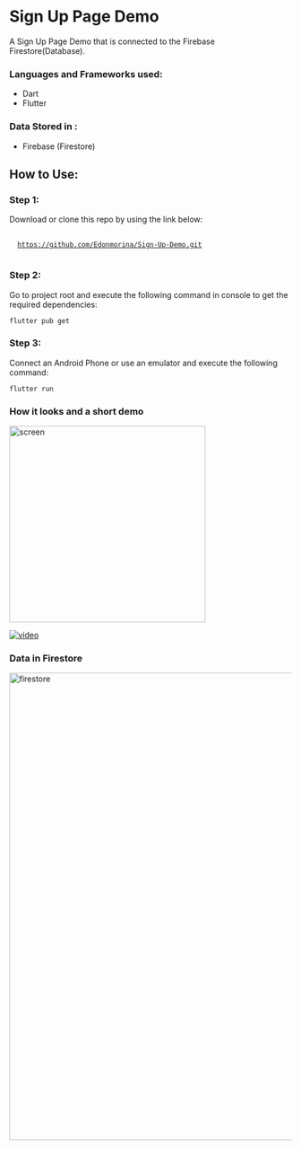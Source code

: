 # Sign Up Page Demo

A Sign Up Page Demo that is connected to the Firebase Firestore(Database).

### Languages and Frameworks used:

- Dart
- Flutter

### Data Stored in :

- Firebase (Firestore)

## How to Use: 

### Step 1:

Download or clone this repo by using the link below:

<pre>
 <code>
  <a href="https://github.com/Edonmorina/Sign-Up-Demo.git" >https://github.com/Edonmorina/Sign-Up-Demo.git</a>
 </code>
</pre>

### Step 2:

Go to project root and execute the following command in console to get the required dependencies:

``` flutter pub get ```

### Step 3:

Connect an Android Phone or use an emulator and execute the following command:

``` flutter run ```


### How it looks and a short demo

<img src= "https://user-images.githubusercontent.com/74024519/158720704-3578ad3a-f1cd-4e1b-9964-09f4008bff3a.jpg" alt="screen" width = "350">

[![video](https://i9.ytimg.com/vi/nAz-iPW5JXo/mq1.jpg?sqp=CPSpypEG&rs=AOn4CLDj9fLHlyKhFk-DIQHgQla4Rp45Gg)](https://www.youtube.com/watch?v=nAz-iPW5JXo)

### Data in Firestore

<img src= "https://user-images.githubusercontent.com/74024519/158721496-ce61dbfc-0739-473a-9b8a-71a2bc35f1a2.PNG" alt="firestore" width = "833">